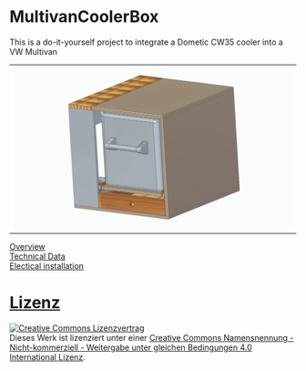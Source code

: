 # MultivanCoolerBox

This is a do-it-yourself project to integrate a Dometic CW35 cooler into a VW Multivan

<center>
    <table>
        <tr>
            <td>
                <img src="Images/KuehlboxBox_V2.jpg" alt="Alt-Text" title="" />
            </td>
        </tr>
    </table>
</center>

[Overview](Doc/Images.md)  
[Technical Data](Doc/TechnicalData.md)  
[Electical installation](Doc/ElectricalInstallation.md)

# [Lizenz](Licence.md)

<a rel="license" href="http://creativecommons.org/licenses/by-nc-sa/4.0/"><img alt="Creative Commons Lizenzvertrag" style="border-width:0" src="https://i.creativecommons.org/l/by-nc-sa/4.0/88x31.png" /></a><br />Dieses Werk ist lizenziert unter einer <a rel="license" href="http://creativecommons.org/licenses/by-nc-sa/4.0/">Creative Commons Namensnennung - Nicht-kommerziell - Weitergabe unter gleichen Bedingungen 4.0 International Lizenz</a>.
